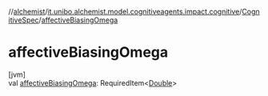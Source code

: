 //[alchemist](../../../index.md)/[it.unibo.alchemist.model.cognitiveagents.impact.cognitive](../index.md)/[CognitiveSpec](index.md)/[affectiveBiasingOmega](affective-biasing-omega.md)

# affectiveBiasingOmega

[jvm]\
val [affectiveBiasingOmega](affective-biasing-omega.md): RequiredItem<[Double](https://kotlinlang.org/api/latest/jvm/stdlib/kotlin/-double/index.html)>
